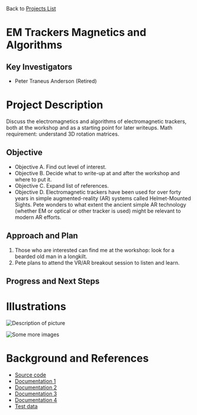 Back to [Projects List](../../README.md#ProjectsList)

# EM Trackers Magnetics and Algorithms

## Key Investigators

- Peter Traneus Anderson (Retired)

# Project Description

Discuss the electromagnetics and algorithms of electromagnetic trackers, both at the workshop and as a starting point for later writeups. Math requirement: understand 3D rotation matrices.

## Objective

- Objective A. Find out level of interest.
- Objective B. Decide what to write-up at and after the workshop and where to put it.
- Objective C. Expand list of references.
- Objective D. Electromagnetic trackers have been used for over forty years in simple augmented-reality (AR) systems called Helmet-Mounted Sights. Pete wonders to what extent the ancient simple AR technology (whether EM or optical or other tracker is used) might be relevant to modern AR efforts.

## Approach and Plan

1. Those who are interested can find me at the workshop: look for a bearded old man in a longkilt.
1. Pete plans to attend the VR/AR breakout session to listen and learn.

## Progress and Next Steps

<!--Describe progress and next steps in a few bullet points as you are making progress.-->

# Illustrations

<!--Add pictures and links to videos that demonstrate what has been accomplished.-->

![Description of picture](Example2.jpg)

![Some more images](Example2.jpg)

# Background and References

<!--Use this space for information that may help people better understand your project, like links to papers, source code, or data.-->

- [Source code](https://github.com/traneus/emtrackers)
- [Documentation 1](https://na-mic.org/wiki/Open_Source_Electromagnetic_Trackers)
- [Documentation 2](https://web.archive.org/web/20151002101401/http://home.comcast.net/~traneus/dry_emtrackertricoil.htm)
- [Documentation 3](https://web.archive.org/web/20151002101400/http://home.comcast.net/~traneus/thesis.pdf)
- [Documentation 4](https://web.archive.org/web/20151002101400/http://home.comcast.net/~traneus/thesifig.pdf)
- [Test data](https://link.to.test.data)
